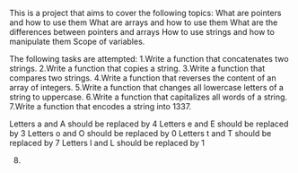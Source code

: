 This is a project that aims to cover the following topics:
What are pointers and how to use them
What are arrays and how to use them
What are the differences between pointers and arrays
How to use strings and how to manipulate them
Scope of variables.

The following tasks are attempted:
1.Write a function that concatenates two strings.
2.Write a function that copies a string.
3.Write a function that compares two strings.
4.Write a function that reverses the content of an array of integers.
5.Write a function that changes all lowercase letters of a string to uppercase.
6.Write a function that capitalizes all words of a string.
7.Write a function that encodes a string into 1337.

Letters a and A should be replaced by 4
Letters e and E should be replaced by 3
Letters o and O should be replaced by 0
Letters t and T should be replaced by 7
Letters l and L should be replaced by 1

8.
